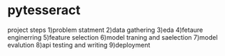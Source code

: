 # pytesseract
project steps
1)problem statment
2)data gathering
3)eda
4)fetaure enginerring
5)feature selection
6)model traning and saelection
7)model evalution 
8)api testing and writing 
9)deployment